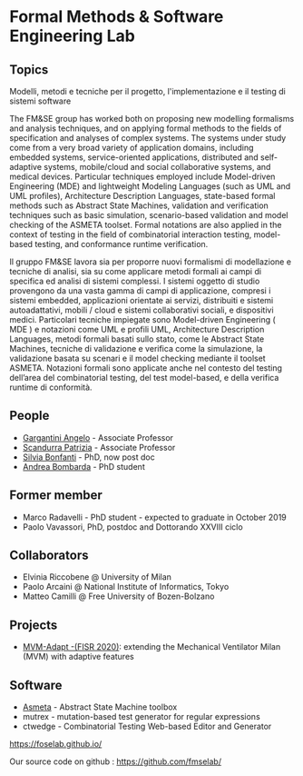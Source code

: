 # Formal Methods & Software Engineering Lab

## Topics

Modelli, metodi e tecniche per il progetto, l'implementazione e il testing di sistemi software

The FM&SE group has worked both on proposing new modelling formalisms and analysis techniques, and on applying formal methods to the fields of specification and analyses of complex systems. The systems under study come from a very broad variety of application domains, including embedded systems, service-oriented applications, distributed and self-adaptive systems, mobile/cloud and social collaborative systems, and medical devices. Particular techniques employed include Model-driven Engineering (MDE) and lightweight Modeling Languages (such as UML and UML profiles), Architecture Description Languages, state-based formal methods such as Abstract State Machines, validation and verification techniques such as basic simulation, scenario-based validation and model checking of the ASMETA toolset. Formal notations are also applied in the context of testing in the field of combinatorial interaction testing, model-based testing, and conformance runtime verification.

Il gruppo FM&SE lavora sia per proporre nuovi formalismi di modellazione e tecniche di analisi, sia su come applicare metodi formali ai campi di specifica ed analisi di sistemi complessi. I sistemi oggetto di studio provengono da una vasta gamma di campi di applicazione, compresi i sistemi embedded, applicazioni orientate ai servizi, distribuiti e sistemi autoadattativi, mobili / cloud e sistemi collaborativi sociali, e dispositivi medici. Particolari tecniche impiegate sono Model-driven Engineering ( MDE ) e notazioni come UML e profili UML, Architecture Description Languages, metodi formali basati sullo stato, come le Abstract State Machines, tecniche di validazione e verifica come la simulazione, la validazione basata su scenari e il model checking mediante il toolset ASMETA. Notazioni formali sono applicate anche nel contesto del testing dell’area del combinatorial testing, del test model-based, e della verifica runtime di conformità.

## People

- [Gargantini Angelo](https://cs.unibg.it/gargantini/) - Associate Professor
- [Scandurra Patrizia](https://cs.unibg.it/scandurra/) - Associate Professor
- [Silvia Bonfanti](https://cs.unibg.it/bonfanti/) - PhD, now post doc
- [Andrea Bombarda](https://cs.unibg.it/bombarda/) - PhD student

## Former member

- Marco Radavelli - PhD student - expected to graduate in October 2019
- Paolo Vavassori, PhD, postdoc and Dottorando XXVIII ciclo

## Collaborators

- Elvinia Riccobene @ University of Milan
- Paolo Arcaini @ National Institute of Informatics, Tokyo
- Matteo Camilli @ Free University of Bozen-Bolzano

## Projects
- [MVM-Adapt -(FISR 2020)](mvm-adapt): extending the Mechanical Ventilator Milan (MVM) with adaptive features

## Software

- [Asmeta](https://asmeta.github.io/) - Abstract State Machine toolbox
- mutrex - mutation-based test generator for regular expressions
- ctwedge - Combinatorial Testing Web-based Editor and Generator
    
    
https://foselab.github.io/

Our source code on github : https://github.com/fmselab/
